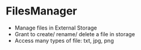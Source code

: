 # FilesManager
- Manage files in External Storage
- Grant to create/ rename/ delete a file in storage
- Access many types of file: txt, jpg, png
